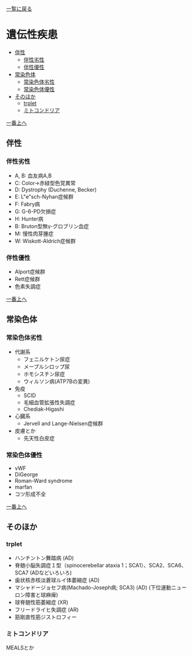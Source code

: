 [一覧に戻る](../README.md)

# 遺伝性疾患

* [伴性](#伴性)
    * [伴性劣性](#伴性劣性)
    * [伴性優性](#伴性優性)
* [常染色体](#常染色体)
    * [常染色体劣性](#常染色体劣性)
    * [常染色体優性](#常染色体優性)
* [そのほか](#そのほか)
    * [trplet](#trplet)
    * [ミトコンドリア](#ミトコンドリア)


[一番上へ](#遺伝性疾患)
## 伴性
### 伴性劣性
* A, B: 血友病A,B
* C: Color→赤緑型色覚異常
* D: Dystrophy (Duchenne, Becker)
* E: L"e"sch-Nyhan症候群
* F: Fabry病
* G: G-6-PD欠損症
* H: Hunter病
* B: Bruton型無γ-グロブリン血症
* M: 慢性肉芽腫症
* W: Wiskott-Aldrich症候群

### 伴性優性
* Alport症候群
* Rett症候群
* 色素失調症

[一番上へ](#遺伝性疾患)
## 常染色体
### 常染色体劣性
* 代謝系
    * フェニルケトン尿症
    * メープルシロップ尿
    * ホモシスチン尿症
    * ウィルソン病(ATP7Bの変異)
* 免疫
    * SCID
    * 毛細血管拡張性失調症
    * Chediak-Higashi
* 心臓系
    * Jervell and Lange-Nielsen症候群
* 皮膚とか
    * 先天性白皮症

### 常染色体優性
* vWF
* DiGeorge
* Roman-Ward syndrome
* marfan
* コツ形成不全


[一番上へ](#遺伝性疾患)
## そのほか
### trplet
* ハンチントン舞踏病 (AD)
* 脊髄小脳失調症１型（spinocerebellar ataxia 1；SCA1）、SCA2、SCA6、SCA7 (ADなどいろいろ)
* 歯状核赤核淡蒼球ルイ体萎縮症 (AD)
* マシャドージョセフ病(Machado-Joseph病; SCA3) (AD) (下位運動ニューロン障害と球麻痺) 
* 球脊髄性筋萎縮症 (XR)
* フリードライヒ失調症 (AR)
* 筋剛直性筋ジストロフィー

### ミトコンドリア
MEALSとか

